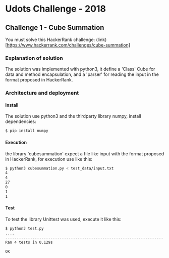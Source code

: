 # Udots Challenge - 2018

## Challenge 1 - Cube Summation

You must solve this HackerRank challenge:
(link)[https://www.hackerrank.com/challenges/cube-summation]


### Explanation of solution

The solution was implemented with python3,
it define a 'Class' Cube for data and method encapsulation,
and a 'parser' for reading the input in the format proposed in HackerRank.


### Architecture and deployment

#### Install

The solution use python3 and the thirdparty library numpy, install dependencies:

``` bash
$ pip install numpy
```


#### Execution

the library 'cubesummation' expect a file like input with the format proposed in HackerRank,
for execution use like this:

``` bash
$ python3 cubesummation.py < test_data/input.txt
4
4
27
0
1
1
```


#### Test

To test the library Unittest was used, execute it like this:

``` bash
$ python3 test.py
....
----------------------------------------------------------------------
Ran 4 tests in 0.129s

OK
```
